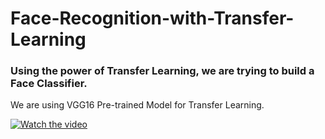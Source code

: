 # Face-Recognition-with-Transfer-Learning
### Using the power of Transfer Learning, we are trying to build a Face Classifier.

<p>
  We are using VGG16 Pre-trained Model for Transfer Learning.
</p>

[![Watch the video](https://lh3.googleusercontent.com/vA4tG0v4aasE7oIvRIvTkOYTwom07DfqHdUPr6k7jmrDwy_qA_SonqZkw6KX0OXKAdk)](https://youtu.be/HZLq4cPthB4)
